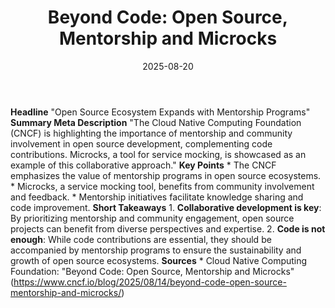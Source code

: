 ﻿---
title: 'Beyond Code: Open Source, Mentorship and Microcks'
date: '2025-08-20'
category: Markets
summary: ''
slug: beyond code open source mentorship and microcks
source_urls:
- https://www.cncf.io/blog/2025/08/14/beyond-code-open-source-mentorship-and-microcks/
seo:
  title: 'Beyond Code: Open Source, Mentorship and Microcks | Hash n Hedge'
  description: ''
  keywords:
  - news
  - markets
  - brief
---

**Headline** "Open Source Ecosystem Expands with Mentorship Programs"  **Summary Meta Description** "The Cloud Native Computing Foundation (CNCF) is highlighting the importance of mentorship and community involvement in open source development, complementing code contributions. Microcks, a tool for service mocking, is showcased as an example of this collaborative approach."  **Key Points**  * The CNCF emphasizes the value of mentorship programs in open source ecosystems. * Microcks, a service mocking tool, benefits from community involvement and feedback. * Mentorship initiatives facilitate knowledge sharing and code improvement.  **Short Takeaways**  1. **Collaborative development is key**: By prioritizing mentorship and community engagement, open source projects can benefit from diverse perspectives and expertise. 2. **Code is not enough**: While code contributions are essential, they should be accompanied by mentorship programs to ensure the sustainability and growth of open source ecosystems.  **Sources** * Cloud Native Computing Foundation: "Beyond Code: Open Source, Mentorship and Microcks" (https://www.cncf.io/blog/2025/08/14/beyond-code-open-source-mentorship-and-microcks/) 
